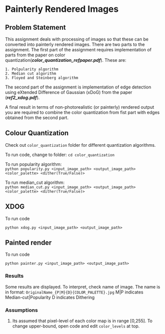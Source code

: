 # Painterly Rendered Images

## Problem Statement

This assignment deals with processing of images so that these can be converted into painterly rendered images. There are two parts to the assignment. The first part of the assignment requires implementation of parts from the paper on color quantization(***color_quantization_refpaper.pdf***). These are:
```
1. Polpularity algorithm
2. Median cut algorithm
3. Floyed and Steinberg algorithm 
```
The second part of the assignment is implementation of edge detection using eXtended Difference of Gaussian (xDoG) from the paper (***ref2_xdog.pdf***).

A final result in terms of non-photorealistic (or painterly) rendered output you are required to combine the color quantization from fist part with edges obtained from the second part. 


## Colour Quantization

Check out `color_quantization` folder for different quantization algorithms.

To run code, change to folder: `cd color_quantization`

To run popularity algorithm:  
`python popularity.py <input_image_path> <output_image_path> <color_palette> <dither(True/False)>`

To run median_cut algorithm:  
`python median_cut.py <input_image_path> <output_image_path> <color_palette> <dither(True/False)>`

## XDOG 

To run code

`python xdog.py <input_image_path> <output_image_path>`


## Painted render 

To run code

`python painter.py <input_image_path> <output_image_path>`


### Results

Some results are displayed. To interpret, check name of image. The name is in format:
``
OriginalName_{P|M}{D}{COLOR_PALETTE}.jpg
``
M|P indicates Median-cut|Popularity
D   indicates Dithering

### Assumptions

1. Its assumed that pixel-level of each color map is in range [0,255]. To change upper-bound, open code and edit `color_levels` at top.
